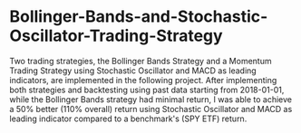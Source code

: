 # Bollinger-Bands-and-Stochastic-Oscillator-Trading-Strategy

Two trading strategies, the Bollinger Bands Strategy and a Momentum Trading Strategy using Stochastic Oscillator and MACD as leading indicators, are implemented in the following project. After implementing both strategies and backtesting using past data starting from 2018-01-01, while the Bollinger Bands strategy had minimal return, I was able to achieve a 50% better (110% overall) return using Stochastic Oscillator and MACD as leading indicator compared to a benchmark's (SPY ETF) return.
